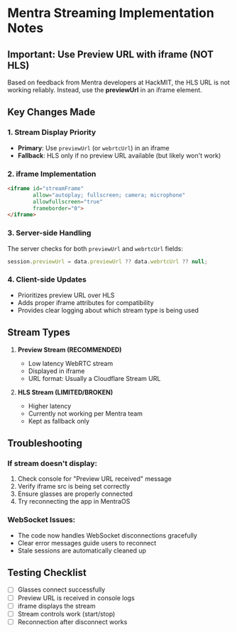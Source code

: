 # Mentra Streaming Implementation Notes

## Important: Use Preview URL with iframe (NOT HLS)

Based on feedback from Mentra developers at HackMIT, the HLS URL is not working reliably. Instead, use the **previewUrl** in an iframe element.

## Key Changes Made

### 1. Stream Display Priority
- **Primary**: Use `previewUrl` (or `webrtcUrl`) in an iframe
- **Fallback**: HLS only if no preview URL available (but likely won't work)

### 2. iframe Implementation
```html
<iframe id="streamFrame" 
        allow="autoplay; fullscreen; camera; microphone" 
        allowfullscreen="true"
        frameborder="0">
</iframe>
```

### 3. Server-side Handling
The server checks for both `previewUrl` and `webrtcUrl` fields:
```typescript
session.previewUrl = data.previewUrl ?? data.webrtcUrl ?? null;
```

### 4. Client-side Updates
- Prioritizes preview URL over HLS
- Adds proper iframe attributes for compatibility
- Provides clear logging about which stream type is being used

## Stream Types

1. **Preview Stream (RECOMMENDED)**
   - Low latency WebRTC stream
   - Displayed in iframe
   - URL format: Usually a Cloudflare Stream URL

2. **HLS Stream (LIMITED/BROKEN)**
   - Higher latency
   - Currently not working per Mentra team
   - Kept as fallback only

## Troubleshooting

### If stream doesn't display:
1. Check console for "Preview URL received" message
2. Verify iframe src is being set correctly
3. Ensure glasses are properly connected
4. Try reconnecting the app in MentraOS

### WebSocket Issues:
- The code now handles WebSocket disconnections gracefully
- Clear error messages guide users to reconnect
- Stale sessions are automatically cleaned up

## Testing Checklist
- [ ] Glasses connect successfully
- [ ] Preview URL is received in console logs
- [ ] iframe displays the stream
- [ ] Stream controls work (start/stop)
- [ ] Reconnection after disconnect works
